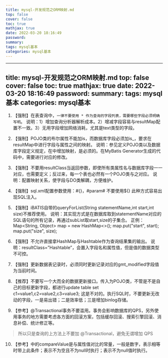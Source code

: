 ```yaml
---
title: mysql-开发规范之ORM映射.md
top: false
cover: false
toc: true
mathjax: true
date: 2022-03-20 18:16:49
password:
summary:
tags: mysql基本
categories: mysql基本
---
```

---
title: mysql-开发规范之ORM映射.md
top: false
cover: false
toc: true
mathjax: true
date: 2022-03-20 18:16:49
password:
summary:
tags: mysql基本
categories: mysql基本
---
1. 【强制】在表查询中，`一律不要使用 * 作为查询的字段列表，需要哪些字段必须明确写明`。 说明：1）增加查询分析器解析成本。2）增减字段容易与resultMap配置不一致。3）无用字段增加网络消耗，尤其是text类型的字段。

2. 【强制】POJO类的布尔属性不能加is，而数据库字段必须加is_，要求在resultMap中进行字段与属性之间的映射。 说明：参见定义POJO类以及数据库字段定义规定，在<resultMap>中增加映射，是必须的。在MyBatis Generator生成的代码中，需要进行对应的修改。

3. 【强制】不要用resultClass当返回参数，即使所有类属性名与数据库字段一一对应，也需要定义；反过来，每一个表也必然有一个POJO类与之对应。 说明：配置映射关系，使字段与DO类解耦，方便维护。

4. 【强制】sql.xml配置参数使用：#{}，#param# 不要使用${} 此种方式容易出现SQL注入。

5. 【强制】iBATIS自带的queryForList(String statementName,int start,int size)不推荐使用。 说明：其实现方式是在数据库取到statementName对应的SQL语句的所有记录，再通过subList取start,size的子集合。
正例：Map<String, Object> map = new HashMap<>();
map.put("start", start);
map.put("size", size);


6. 【强制】不允许直接拿HashMap与Hashtable作为查询结果集的输出。 说明：resultClass=”Hashtable”，会置入字段名和属性值，但是值的数据类型不可控。

7. 【强制】更新数据表记录时，必须同时更新记录对应的gmt_modified字段值为当前时间。

8. 【推荐】不要写一个大而全的数据更新接口。传入为POJO类，不管是不是自己的目标更新字段，都进行update table set c1=value1,c2=value2,c3=value3; 这是不对的。执行SQL时，不要更新无改动的字段，一是易出错；二是效率低；三是增加binlog存储。


9. 【参考】@Transactional事务不要滥用。事务会影响数据库的QPS，另外使用事务的地方需要考虑各方面的回滚方案，包括缓存回滚、搜索引擎回滚、消息补偿、统计修正等。

>所以只是查询的上方法上不要加 @Transactional，避免无谓增加 QPS


10. 【参考】<isEqual>中的compareValue是与属性值对比的常量，一般是数字，表示相等时带上此条件；<isNotEmpty>表示不为空且不为null时执行；<isNotNull>表示不为null值时执行。
